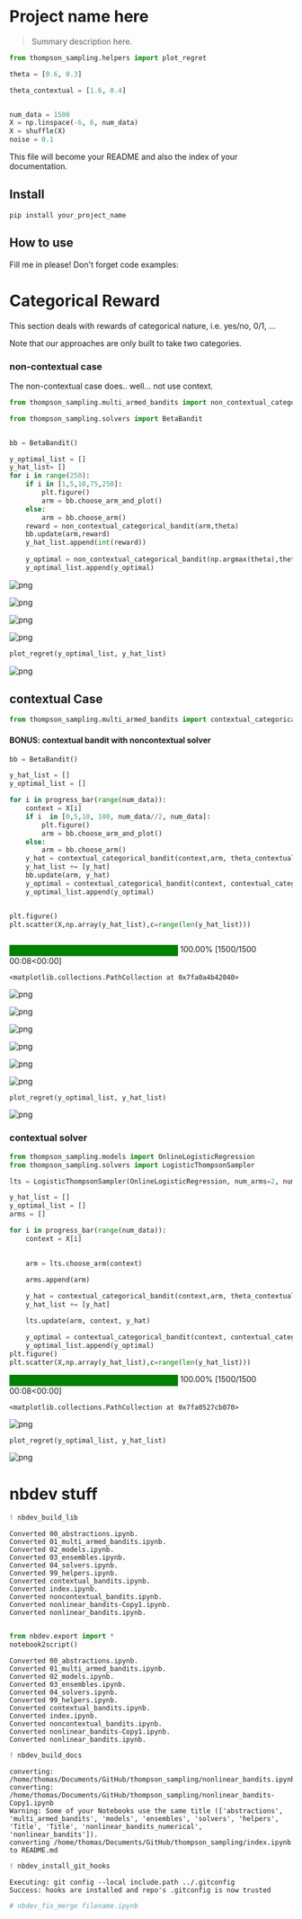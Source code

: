 # Project name here
> Summary description here.


```python
from thompson_sampling.helpers import plot_regret
```

```python
theta = [0.6, 0.3]

theta_contextual = [1.6, 0.4]


num_data = 1500
X = np.linspace(-6, 6, num_data)
X = shuffle(X)
noise = 0.1

```

This file will become your README and also the index of your documentation.

## Install

`pip install your_project_name`

## How to use

Fill me in please! Don't forget code examples:

# Categorical Reward

This section deals with rewards of categorical nature, i.e. yes/no, 0/1, ...

Note that our approaches are only built to take two categories. 

### non-contextual case

The non-contextual case does.. well... not use context.

```python
from thompson_sampling.multi_armed_bandits import non_contextual_categorical_bandit
```

```python
from thompson_sampling.solvers import BetaBandit
```

```python

bb = BetaBandit()

y_optimal_list = []
y_hat_list= []
for i in range(250):
    if i in [1,5,10,75,250]:
        plt.figure()
        arm = bb.choose_arm_and_plot()
    else:
        arm = bb.choose_arm()
    reward = non_contextual_categorical_bandit(arm,theta)
    bb.update(arm,reward)
    y_hat_list.append(int(reward))
        
    y_optimal = non_contextual_categorical_bandit(np.argmax(theta),theta)
    y_optimal_list.append(y_optimal)

```


![png](docs/images/output_12_0.png)



![png](docs/images/output_12_1.png)



![png](docs/images/output_12_2.png)



![png](docs/images/output_12_3.png)


```python
plot_regret(y_optimal_list, y_hat_list)
```


![png](docs/images/output_13_0.png)


## contextual Case

```python
from thompson_sampling.multi_armed_bandits import contextual_categorical_bandit, contextual_categorical_get_optimal_arm
```

#### BONUS: contextual bandit with noncontextual solver

```python
bb = BetaBandit()

y_hat_list = []
y_optimal_list = []

for i in progress_bar(range(num_data)):
    context = X[i]
    if i  in [0,5,10, 100, num_data//2, num_data]:
        plt.figure()
        arm = bb.choose_arm_and_plot()
    else:
        arm = bb.choose_arm()
    y_hat = contextual_categorical_bandit(context,arm, theta_contextual,noise)[0]
    y_hat_list += [y_hat]
    bb.update(arm, y_hat)
    y_optimal = contextual_categorical_bandit(context, contextual_categorical_get_optimal_arm(context), theta_contextual, noise)[0]
    y_optimal_list.append(y_optimal)


plt.figure()
plt.scatter(X,np.array(y_hat_list),c=range(len(y_hat_list)))



```



<div>
    <style>
        /* Turns off some styling */
        progress {
            /* gets rid of default border in Firefox and Opera. */
            border: none;
            /* Needs to be in here for Safari polyfill so background images work as expected. */
            background-size: auto;
        }
        .progress-bar-interrupted, .progress-bar-interrupted::-webkit-progress-bar {
            background: #F44336;
        }
    </style>
  <progress value='1500' class='' max='1500', style='width:300px; height:20px; vertical-align: middle;'></progress>
  100.00% [1500/1500 00:08<00:00]
</div>






    <matplotlib.collections.PathCollection at 0x7fa0a4b42040>




![png](docs/images/output_17_2.png)



![png](docs/images/output_17_3.png)



![png](docs/images/output_17_4.png)



![png](docs/images/output_17_5.png)



![png](docs/images/output_17_6.png)



![png](docs/images/output_17_7.png)


```python
plot_regret(y_optimal_list, y_hat_list)
```


![png](docs/images/output_18_0.png)


### contextual solver

```python
from thompson_sampling.models import OnlineLogisticRegression
from thompson_sampling.solvers import LogisticThompsonSampler
```

```python
lts = LogisticThompsonSampler(OnlineLogisticRegression, num_arms=2, num_context = 1)
```

```python
y_hat_list = []
y_optimal_list = []
arms = []

for i in progress_bar(range(num_data)):
    context = X[i]
    

    arm = lts.choose_arm(context)
        
    arms.append(arm)

    y_hat = contextual_categorical_bandit(context,arm, theta_contextual,noise)[0]
    y_hat_list += [y_hat]

    lts.update(arm, context, y_hat)

    y_optimal = contextual_categorical_bandit(context, contextual_categorical_get_optimal_arm(context), theta_contextual, noise)[0]
    y_optimal_list.append(y_optimal)
plt.figure()
plt.scatter(X,np.array(y_hat_list),c=range(len(y_hat_list)))


```



<div>
    <style>
        /* Turns off some styling */
        progress {
            /* gets rid of default border in Firefox and Opera. */
            border: none;
            /* Needs to be in here for Safari polyfill so background images work as expected. */
            background-size: auto;
        }
        .progress-bar-interrupted, .progress-bar-interrupted::-webkit-progress-bar {
            background: #F44336;
        }
    </style>
  <progress value='1500' class='' max='1500', style='width:300px; height:20px; vertical-align: middle;'></progress>
  100.00% [1500/1500 00:08<00:00]
</div>






    <matplotlib.collections.PathCollection at 0x7fa0527cb070>




![png](docs/images/output_22_2.png)


```python
plot_regret(y_optimal_list, y_hat_list)
```


![png](docs/images/output_23_0.png)


# nbdev stuff

```python
! nbdev_build_lib
```

    Converted 00_abstractions.ipynb.
    Converted 01_multi_armed_bandits.ipynb.
    Converted 02_models.ipynb.
    Converted 03_ensembles.ipynb.
    Converted 04_solvers.ipynb.
    Converted 99_helpers.ipynb.
    Converted contextual_bandits.ipynb.
    Converted index.ipynb.
    Converted noncontextual_bandits.ipynb.
    Converted nonlinear_bandits-Copy1.ipynb.
    Converted nonlinear_bandits.ipynb.


```python

from nbdev.export import *
notebook2script()
```

    Converted 00_abstractions.ipynb.
    Converted 01_multi_armed_bandits.ipynb.
    Converted 02_models.ipynb.
    Converted 03_ensembles.ipynb.
    Converted 04_solvers.ipynb.
    Converted 99_helpers.ipynb.
    Converted contextual_bandits.ipynb.
    Converted index.ipynb.
    Converted noncontextual_bandits.ipynb.
    Converted nonlinear_bandits-Copy1.ipynb.
    Converted nonlinear_bandits.ipynb.


```python
! nbdev_build_docs
```

    converting: /home/thomas/Documents/GitHub/thompson_sampling/nonlinear_bandits.ipynb
    converting: /home/thomas/Documents/GitHub/thompson_sampling/nonlinear_bandits-Copy1.ipynb
    Warning: Some of your Notebooks use the same title (['abstractions', 'multi_armed_bandits', 'models', 'ensembles', 'solvers', 'helpers', 'Title', 'Title', 'nonlinear_bandits_numerical', 'nonlinear_bandits']).
    converting /home/thomas/Documents/GitHub/thompson_sampling/index.ipynb to README.md


```python
! nbdev_install_git_hooks
```

    Executing: git config --local include.path ../.gitconfig
    Success: hooks are installed and repo's .gitconfig is now trusted


```python
# nbdev_fix_merge filename.ipynb
```
